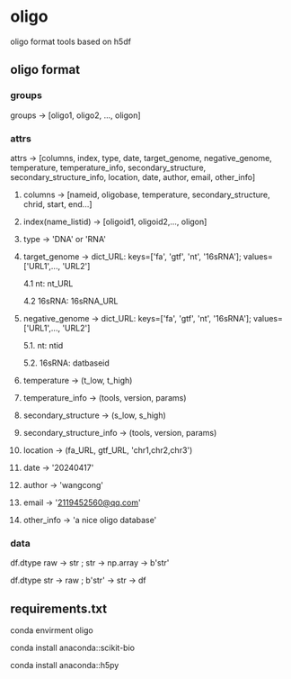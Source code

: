 # oligo
oligo format tools based on h5df


## oligo format

### groups

groups -> [oligo1, oligo2, ..., oligon]

### attrs
attrs -> [columns, index, type, date, target_genome, negative_genome, temperature, temperature_info, secondary_structure, secondary_structure_info, location, date, author, email, other_info]

1. columns -> [nameid, oligobase, temperature, secondary_structure, chrid, start, end...]

2. index(name_listid) -> [oligoid1, oligoid2,..., oligon]

3. type -> 'DNA' or 'RNA'

4. target_genome -> dict_URL: keys=['fa', 'gtf', 'nt', '16sRNA']; values=['URL1',..., 'URL2']

    4.1 nt: nt_URL

    4.2 16sRNA: 16sRNA_URL

5. negative_genome -> dict_URL: keys=['fa', 'gtf', 'nt', '16sRNA']; values=['URL1',..., 'URL2']

    5.1. nt: ntid

    5.2. 16sRNA: datbaseid

6. temperature -> (t_low, t_high)

7. temperature_info -> (tools, version, params)

8. secondary_structure -> (s_low, s_high)

9. secondary_structure_info -> (tools, version, params)

10. location -> (fa_URL, gtf_URL, 'chr1,chr2,chr3')

11. date -> '20240417'

12. author -> 'wangcong'

13. email -> '2119452560@qq.com'

14. other_info -> 'a nice oligo database'


### data

df.dtype  raw -> str ; str -> np.array -> b'str'

df.dtype  str -> raw ; b'str' -> str -> df


## requirements.txt

conda envirment oligo

conda install anaconda::scikit-bio

conda install anaconda::h5py





